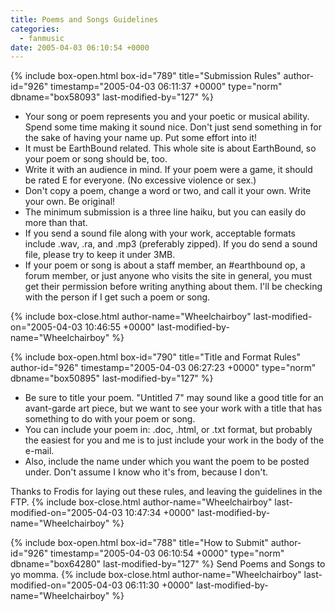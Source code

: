 ```yaml
---
title: Poems and Songs Guidelines
categories:
  - fanmusic
date: 2005-04-03 06:10:54 +0000
---
```

{% include box-open.html box-id="789" title="Submission Rules" author-id="926" timestamp="2005-04-03 06:11:37 +0000" type="norm" dbname="box58093" last-modified-by="127" %}
<ul>
<li>Your song or poem represents you and your poetic or musical ability. Spend some time making it sound nice. Don't just send something in for the sake of having your name up. Put some effort into it!</li>
<li>It must be EarthBound related. This whole site is about EarthBound, so your poem or song should be, too.</li>
<li>Write it with an audience in mind. If your poem were a game, it should be rated E for everyone. (No excessive violence or sex.)</li>
<li>Don't copy a poem, change a word or two, and call it your own. Write your own. Be original!</li>
<li>The minimum submission is a three line haiku, but you can easily do more than that.</li>
<li>If you send a sound file along with your work, acceptable formats include .wav, .ra, and .mp3 (preferably zipped). If you do send a sound file, please try to keep it under 3MB.</li>
<li>If your poem or song is about a staff member, an #earthbound op, a forum member, or just anyone who visits the site in general, you must get their permission before writing anything about them. I'll be checking with the person if I get such a poem or song.</li>
</ul>
{% include box-close.html author-name="Wheelchairboy" last-modified-on="2005-04-03 10:46:55 +0000" last-modified-by-name="Wheelchairboy" %}

{% include box-open.html box-id="790" title="Title and Format Rules" author-id="926" timestamp="2005-04-03 06:27:23 +0000" type="norm" dbname="box50895" last-modified-by="127" %}
<ul>
<li>Be sure to title your poem. "Untitled 7" may sound like a good title for an avant-garde art piece, but we want to see your work with a title that has something to do with your poem or song.</li>
<li>You can include your poem in: .doc, .html, or .txt format, but probably the easiest for you and me is to just include your work in the body of the e-mail.</li>
<li>Also, include the name under which you want the poem to be posted under. Don't assume I know who it's from, because I don't.</li>
</ul>
<p />
Thanks to Frodis for laying out these rules, and leaving the guidelines in the FTP.
{% include box-close.html author-name="Wheelchairboy" last-modified-on="2005-04-03 10:47:34 +0000" last-modified-by-name="Wheelchairboy" %}

{% include box-open.html box-id="788" title="How to Submit" author-id="926" timestamp="2005-04-03 06:10:54 +0000" type="norm" dbname="box64280" last-modified-by="127" %}
Send Poems and Songs to yo momma.
{% include box-close.html author-name="Wheelchairboy" last-modified-on="2005-04-03 06:11:30 +0000" last-modified-by-name="Wheelchairboy" %}
